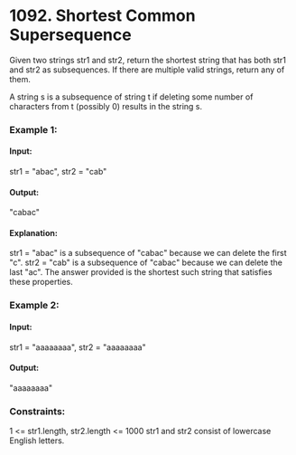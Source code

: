 # 1092. Shortest Common Supersequence 
Given two strings str1 and str2, return the shortest string that has both str1 and str2 as subsequences. If there are multiple valid strings, return any of them.

A string s is a subsequence of string t if deleting some number of characters from t (possibly 0) results in the string s.

### Example 1:
#### Input: 
str1 = "abac", str2 = "cab"
#### Output:
"cabac"
#### Explanation: 
str1 = "abac" is a subsequence of "cabac" because we can delete the first "c".
str2 = "cab" is a subsequence of "cabac" because we can delete the last "ac".
The answer provided is the shortest such string that satisfies these properties.

### Example 2:
#### Input:
str1 = "aaaaaaaa", str2 = "aaaaaaaa"
#### Output:
"aaaaaaaa"
 
### Constraints:
1 <= str1.length, str2.length <= 1000
str1 and str2 consist of lowercase English letters.

